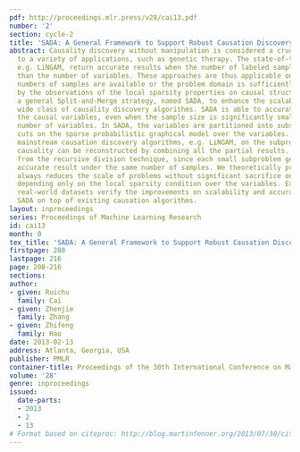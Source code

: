 ```yaml
---
pdf: http://proceedings.mlr.press/v28/cai13.pdf
number: '2'
section: cycle-2
title: 'SADA: A General Framework to Support Robust Causation Discovery'
abstract: Causality discovery without manipulation is considered a crucial problem
  to a variety of applications, such as genetic therapy. The state-of-the-art solutions,
  e.g. LiNGAM, return accurate results when the number of labeled samples is larger
  than the number of variables. These approaches are thus applicable only when large
  numbers of samples are available or the problem domain is sufficiently small. Motivated
  by the observations of the local sparsity properties on causal structures, we propose
  a general Split-and-Merge strategy, named SADA, to enhance the scalability of a
  wide class of causality discovery algorithms. SADA is able to accurately identify
  the causal variables, even when the sample size is significantly smaller than the
  number of variables. In SADA, the variables are partitioned into subsets, by finding
  cuts on the sparse probabilistic graphical model over the variables. By running
  mainstream causation discovery algorithms, e.g. LiNGAM, on the subproblems, complete
  causality can be reconstructed by combining all the partial results. SADA benefits
  from the recursive division technique, since each small subproblem generates more
  accurate result under the same number of samples. We theoretically prove that SADA
  always reduces the scale of problems without significant sacrifice on result accuracy,
  depending only on the local sparsity condition over the variables. Experiments on
  real-world datasets verify the improvements on scalability and accuracy by applying
  SADA on top of existing causation algorithms.
layout: inproceedings
series: Proceedings of Machine Learning Research
id: cai13
month: 0
tex_title: 'SADA: A General Framework to Support Robust Causation Discovery'
firstpage: 208
lastpage: 216
page: 208-216
sections: 
author:
- given: Ruichu
  family: Cai
- given: Zhenjie
  family: Zhang
- given: Zhifeng
  family: Hao
date: 2013-02-13
address: Atlanta, Georgia, USA
publisher: PMLR
container-title: Proceedings of the 30th International Conference on Machine Learning
volume: '28'
genre: inproceedings
issued:
  date-parts:
  - 2013
  - 2
  - 13
# Format based on citeproc: http://blog.martinfenner.org/2013/07/30/citeproc-yaml-for-bibliographies/
---
```

